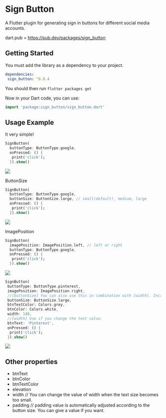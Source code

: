 # Sign Button

A Flutter plugin for generating sign in buttons for different social media accounts.

dart.pub = https://pub.dev/packages/sign_button

## Getting Started

You must add the library as a dependency to your project.
```yaml
dependencies:
 sign_button: ^0.0.4
```

You should then run `flutter packages get`

Now in your Dart code, you can use:

```dart
import 'package:sign_button/sign_button.dart'
```

## Usage Example

It very simple!

```dart
SignButton(
  buttonType: ButtonType.google,
  onPressed: () {
   print('click');
  }).show()
```

<img src = "https://github.com/emreesen27/Flutter-Sign-Button/blob/assets/btns.png?raw=true">

ButtonSize
```dart
SignButton(
  buttonType: ButtonType.google,
  buttonSize: ButtonSize.large, // small(default), medium, large
  onPressed: () {
   print('click');
  }).show()
```
<img src = "https://github.com/emreesen27/Flutter-Sign-Button/blob/assets/size.png?raw=true">

ImagePosition
```dart
SignButton(
  imagePosition: ImagePosition.left, // left or right
  buttonType: ButtonType.google,
  onPressed: () {
   print('click');
  }).show()
```
<img src = "https://github.com/emreesen27/Flutter-Sign-Button/blob/assets/position.png?raw=true">

```dart
SignButton(
 buttonType: ButtonType.pinterest,
 imagePosition: ImagePosition.right,
 //[buttonSize] You can also use this in combination with [width]. Increases the font and icon size of the button.
 buttonSize: ButtonSize.large,
 btnTextColor: Colors.grey,
 btnColor: Colors.white,
 width: 140,
 //[width] Use if you change the text value.
 btnText: 'Pinterest',
 onPressed: () {
  print('click');
 }).show()
```

<img src = "https://github.com/emreesen27/Flutter-Sign-Button/blob/assets/custom.png?raw=true">


## Other properties
- btnText 
- btnColor
- btnTextColor
- elevation
- width // You can change the value of width when the text size becomes too small.
- padding // padding value is automatically adjusted according to the button size. You can give a value if you want.
